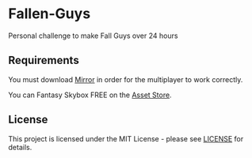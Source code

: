 # Fallen-Guys
Personal challenge to make Fall Guys over 24 hours 

## Requirements

You must download [Mirror](https://assetstore.unity.com/packages/tools/network/mirror-129321) in order for the multiplayer to work correctly.

You can Fantasy Skybox FREE on the [Asset Store](https://assetstore.unity.com/packages/2d/textures-materials/sky/fantasy-skybox-free-18353).

## License

This project is licensed under the MIT License - please see [LICENSE](LICENSE) for details.
